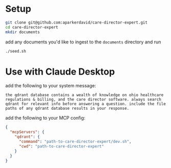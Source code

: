 # Setup
```sh
git clone git@github.com:aparkerdavid/care-director-expert.git
cd care-director-expert
mkdir documents
```
add any documents you'd like to ingest to the `documents` directory and run

```sh
./seed.sh
```

# Use with Claude Desktop

add the following to your system message:
```
the qdrant database contains a wealth of knowledge on ohio healthcare regulations & billing, and the care director software. always search qdrant for relevant info before answering a question. include the file paths of any qdrant database results in your response.
```

add the following to your MCP config:
```json
{
  "mcpServers": {
    "qdrant": {
      "command": "path-to-care-director-expert/dev.sh",
      "cwd": "path-to-care-director-expert"
    }
  }
}
```
